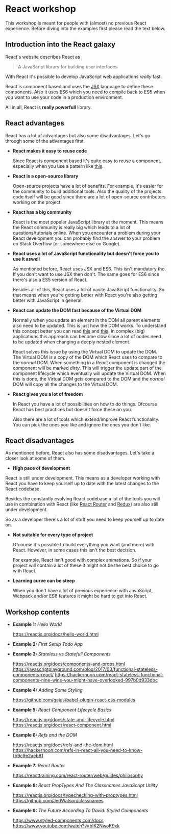 # React workshop

This workshop is meant for people with (almost) no previous React experience. Before diving into the examples first please read the text below.

## Introduction into the React galaxy

React's website describes React as 

> A JavaScript library for building user interfaces

With React it's possible to develop JavaScript web applications *really* fast. 

React is component based and uses the [JSX](https://jsx.github.io/) language to define these components. Also it uses ES6 which you need to compile back to ES5 when you want to use your code in a production environment.

All in all, React is **really powerfull** library.

## React advantages

React has a lot of advantages but also some disadvantages. Let's go through some of the advantages first.

- **React makes it easy to reuse code**

  Since React is component based it's quite easy to reuse a component, especially when you use a pattern like [this](https://medium.com/@dan_abramov/smart-and-dumb-components-7ca2f9a7c7d0).

- **React is a open-source library**

  Open-source projects have a lot of benefits. For example, it's easier for the community to build additional tools. Also the quality of the projects code itself will be good since there are a lot of open-source contributors working on the project.

- **React has a big community**

  React is the most popular JavaScript library at the moment. This means the React community is really big which leads to a lot of questions/tutorials online. When you encounter a problem during your React development you can probably find the answer to your problem on Stack Overflow (or somewhere else on Google).

- **React uses a lot of JavaScript functionality but doesn't force you to use it aswell**

  As mentioned before, React uses JSX and ES6. This isn't mandatory tho. If you don't want to use JSX then don't. The same goes for ES6 since there's also a ES5 version of React.

  Besides all of this, React uses a lot of navite JavaScript functionality. So that means when you're getting better with React you're also getting better with JavaScript in general.
  
- **React can update the DOM fast because of the Virtual DOM**

  Normally when you update an element in the DOM all parent elements also need to be updated. This is just how the DOM works. To understand this concept better you can read [this](https://developer.mozilla.org/en-US/docs/Introduction_to_Layout_in_Mozilla) and [this](http://taligarsiel.com/Projects/howbrowserswork1.htm#Parsing_general). In complex (big) applications this approach can become slow since a lot of nodes need to be updated when changing a deeply nested element.

  React solves this issue by using the Virtual DOM to update the DOM. The Virtual DOM is a copy of the DOM which React uses to compare to the *normal* DOM. When something in a React component is changed the component will be marked *dirty*. This will trigger the update part of the component lifecycle which eventually will update the Virtual DOM. When this is done, the Virtual DOM gets compared to the DOM and the *normal* DOM will copy all the changes to the Virtual DOM.
  
- **React gives you a lot of freedom**

  In React you have a lot of possibilities on how to do things. Ofcourse React has best practices but doesn't force these on you. 

  Also there are a lot of tools which extend/improve React functionality. You can pick the ones you like and ignore the ones you don't like.
  
## React disadvantages

As mentioned before, React also has some disadvantages. Let's take a closer look at some of them.

- **High pace of development**

 React is still under development. This means as a developer working with React you have to keep yourself up to date with the latest changes to the React codebase. 
 
 Besides the constantly evolving React codebase a lot of the tools you will use in combination with React (like [React Router](https://github.com/ReactTraining/react-router) and [Redux](https://github.com/reactjs/redux)) are also still under development. 
 
 So as a developer there's a lot of stuff you need to keep yourself up to date on.
 
- **Not suitable for every type of project**
 
  Ofcourse it's possible to build everything you want (and more) with React. However, in some cases this isn't the best decision.
  
  For example, React isn't good with complex animations. So if your project will contain a lot of these it might not be the best choice to go with React.
  
- **Learning curve can be steep**

  When you don't have a lot of previous experience with JavaScript, Webpack and/or ES6 features it might be hard to get into React.

## Workshop contents

- **Example 1:** *Hello World*

  https://reactjs.org/docs/hello-world.html
 
- **Example 2:** *First Setup Todo App*
- **Example 3:** *Stateless vs Statefull Components*

  https://reactjs.org/docs/components-and-props.html
  https://javascriptplayground.com/blog/2017/03/functional-stateless-components-react/
  https://hackernoon.com/react-stateless-functional-components-nine-wins-you-might-have-overlooked-997b0d933dbc
  
- **Example 4:** *Adding Some Styling*

  https://github.com/gajus/babel-plugin-react-css-modules
  
- **Example 5:** *React Component Lifecycle Basics*

  https://reactjs.org/docs/state-and-lifecycle.html
  https://reactjs.org/docs/react-component.html
  
- **Example 6:** *Refs and the DOM*
  
  https://reactjs.org/docs/refs-and-the-dom.html
  https://hackernoon.com/refs-in-react-all-you-need-to-know-fb9c9e2aeb81
  
- **Example 7:** *React Router*

  https://reacttraining.com/react-router/web/guides/philosophy
  
- **Example 8:** *React PropTypes And The Classnames JavaScript Utility*

  https://reactjs.org/docs/typechecking-with-proptypes.html
  https://github.com/JedWatson/classnames
  
- **Example 9:** *The Future According To David: Styled Components*

  https://www.styled-components.com/docs
  https://www.youtube.com/watch?v=bIK2NwoK9xk
